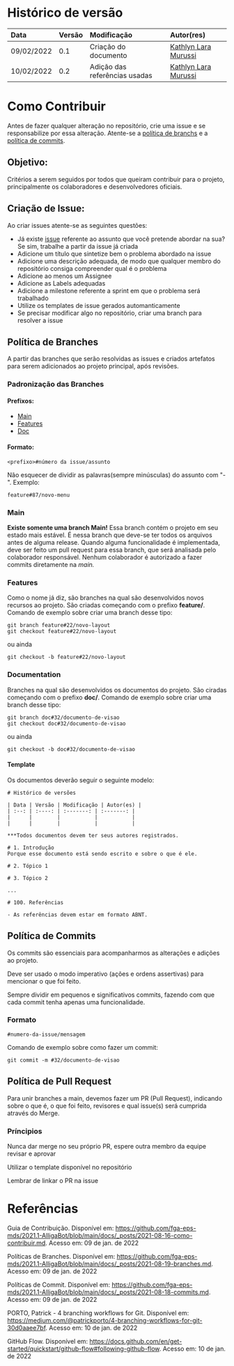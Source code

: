 # Histórico de versão

| Data | Versão | Modificação | Autor(res) |
| :- | :- | :- | :- |
| 09/02/2022 | 0.1 | Criação do documento | [Kathlyn Lara Murussi](https://github.com/klmurussi) |
| 10/02/2022 | 0.2 | Adição das referências usadas | [Kathlyn Lara Murussi](https://github.com/klmurussi) |

# Como Contribuir
Antes de fazer qualquer alteração no repositório, crie uma issue e se responsabilize por essa alteração. Atente-se a [política de branchs](#política-de-branches) e a [política de commits](#política-de-commits). 

## Objetivo:
Critérios a serem seguidos por todos que queiram contribuir para o projeto, principalmente os colaboradores e desenvolvedores oficiais.

## Criação de Issue:
Ao criar issues atente-se as seguintes questões:

- Já existe [issue](https://github.com/Interacao-Humano-Computador/2021.2-Prefeitura-de-Passo-Fundo/issues) referente ao assunto que você pretende abordar na sua? Se sim, trabalhe a partir da issue já criada
- Adicione um título que sintetize bem o problema abordado na issue
- Adicione uma descrição adequada, de modo que qualquer membro do repositório consiga compreender qual é o problema
- Adicione ao menos um Assignee
- Adicione as Labels adequadas
- Adicione a milestone referente a sprint em que o problema será trabalhado
- Utilize os templates de issue gerados automanticamente
- Se precisar modificar algo no repositório, criar uma branch para resolver a issue


## Política de Branches

A partir das branches que serão resolvidas as issues e criados artefatos para serem adicionados ao projeto principal, após revisões.

### Padronização das Branches

#### Prefixos:
- [Main](#main)
- [Features](#features)
- [Doc](#documentation)

#### Formato:
```
<prefixo>#número da issue/assunto
```

Não esquecer de dividir as palavras(sempre minúsculas) do assunto com "-".
Exemplo: 
```
feature#87/novo-menu
```


### Main

**Existe somente uma branch Main!** Essa branch contém o projeto em seu estado mais estável. É nessa branch que deve-se ter todos os arquivos antes de alguma release. Quando alguma funcionalidade é implementada, deve ser feito um pull request para essa branch, que será analisada pelo colaborador responsável. Nenhum colaborador é autorizado a fazer commits diretamente na *main.*

### Features

Como o nome já diz, são branches na qual são desenvolvidos novos recursos ao projeto. São criadas começando com o prefixo **feature/**.
Comando de exemplo sobre criar uma branch desse tipo:

```git
git branch feature#22/novo-layout
git checkout feature#22/novo-layout
```

ou ainda

```git
git checkout -b feature#22/novo-layout
```

### Documentation

Branches na qual são desenvolvidos os documentos do projeto. São ciradas começando com o prefixo **doc/**.
Comando de exemplo sobre criar uma branch desse tipo:

```git
git branch doc#32/documento-de-visao
git checkout doc#32/documento-de-visao
```

ou ainda

```git
git checkout -b doc#32/documento-de-visao
```

#### Template
Os documentos deverão seguir o seguinte modelo:

```
# Histórico de versões

| Data | Versão | Modificação | Autor(es) |
| :--: | :----: | :-------: | :-------: |
|      |        |           |           |
|      |        |           |           |

***Todos documentos devem ter seus autores registrados.

# 1. Introdução
Porque esse documento está sendo escrito e sobre o que é ele.

# 2. Tópico 1

# 3. Tópico 2

...

# 100. Referências

- As referências devem estar em formato ABNT.
```

## Política de Commits

Os commits são essenciais para acompanharmos as alterações e adições ao projeto. 

Deve ser usado o modo imperativo (ações e ordens assertivas) para mencionar o que foi feito.

Sempre dividir em pequenos e significativos commits, fazendo com que cada commit tenha apenas uma funcionalidade.


### Formato
```
#numero-da-issue/mensagem
```

Comando de exemplo sobre como fazer um commit:

```git
git commit -m #32/documento-de-visao
```


## Política de Pull Request
Para unir branches a main, devemos fazer um PR (Pull Request), indicando sobre o que é, o que foi feito, revisores e qual issue(s) será cumprida através do Merge.

### Príncipios
Nunca dar merge no seu próprio PR, espere outra membro da equipe revisar e aprovar

Utilizar o template disponível no repositório

Lembrar de linkar o PR na issue

# Referências

Guia de Contribuição. Disponível em: <https://github.com/fga-eps-mds/2021.1-AlligaBot/blob/main/docs/_posts/2021-08-16-como-contribuir.md>. Acesso em: 09 de jan. de 2022

Políticas de Branches. Disponível em: <https://github.com/fga-eps-mds/2021.1-AlligaBot/blob/main/docs/_posts/2021-08-19-branches.md>. Acesso em: 09 de jan. de 2022

Políticas de Commit. Disponível em: <https://github.com/fga-eps-mds/2021.1-AlligaBot/blob/main/docs/_posts/2021-08-18-commits.md>. Acesso em: 09 de jan. de 2022

PORTO, Patrick - 4 branching workflows for Git. Disponível em: <https://medium.com/@patrickporto/4-branching-workflows-for-git-30d0aaee7bf>. Acesso em: 10 de jan. de 2022

GitHub Flow. Disponível em: <https://docs.github.com/en/get-started/quickstart/github-flow#following-github-flow>. Acesso em: 10 de jan. de 2022
